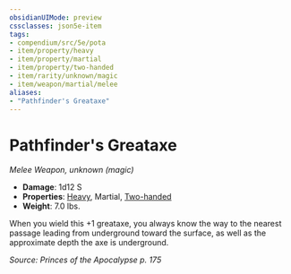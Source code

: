 ```yaml
---
obsidianUIMode: preview
cssclasses: json5e-item
tags:
- compendium/src/5e/pota
- item/property/heavy
- item/property/martial
- item/property/two-handed
- item/rarity/unknown/magic
- item/weapon/martial/melee
aliases: 
- "Pathfinder's Greataxe"
---
```

# Pathfinder's Greataxe
*Melee Weapon, unknown (magic)*  

- **Damage**: 1d12 S
- **Properties**: [Heavy](/Systems/5e/rules/item-properties.md#Heavy), Martial, [Two-handed](/Systems/5e/rules/item-properties.md#Two-handed)
- **Weight**: 7.0 lbs.

When you wield this +1 greataxe, you always know the way to the nearest passage leading from underground toward the surface, as well as the approximate depth the axe is underground.

*Source: Princes of the Apocalypse p. 175*